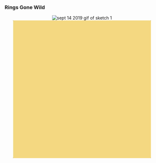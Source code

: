 <h3>Rings Gone Wild</h3>
<p align="center">
	<img src="https://github.com/krismadden/ABC-Always-Be-Coding/blob/master/2019/2019:09/2019:09:14/2019-09-14_1.gif?raw=true" width="450" alt="sept 14 2019 gif of sketch 1">
  <br>
  <img src="https://github.com/krismadden/ABC-Always-Be-Coding/blob/master/2019/2019:09/2019:09:14/2019-09-14_2.gif?raw=true" width="450" alt="sept 14 2019 gif of sketch 2">
  <br>
</p>